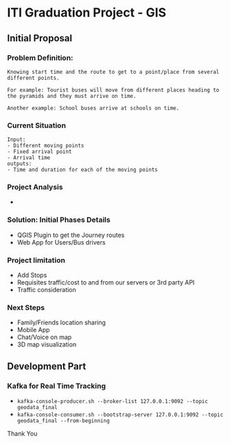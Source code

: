 # ITI Graduation Project - GIS

## Initial Proposal
### Problem Definition:
    
    Knowing start time and the route to get to a point/place from several different points.

    For example: Tourist buses will move from different places heading to the pyramids and they must arrive on time.

    Another example: School buses arrive at schools on time.

### Current Situation
    Input:
    - Different moving points
    - Fixed arrival point
    - Arrival time
    outputs:
    - Time and duration for each of the moving points

### Project Analysis
-
### Solution: Initial Phases Details
- QGIS Plugin to get the Journey routes
- Web App for Users/Bus drivers

### Project limitation
- Add Stops
- Requisites traffic/cost to and from our servers or 3rd party API
- Traffic consideration
### Next Steps
- Family/Friends location sharing
- Mobile App
- Chat/Voice on map
- 3D map visualization
## Development Part

### Kafka for Real Time Tracking
- `kafka-console-producer.sh --broker-list 127.0.0.1:9092 --topic geodata_final`
- `kafka-console-consumer.sh --bootstrap-server 127.0.0.1:9092 --topic geodata_final --from-beginning`

Thank You